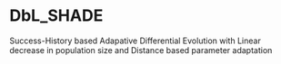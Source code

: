 # DbL_SHADE
Success-History based Adapative Differential Evolution with Linear decrease in population size and Distance based parameter adaptation
